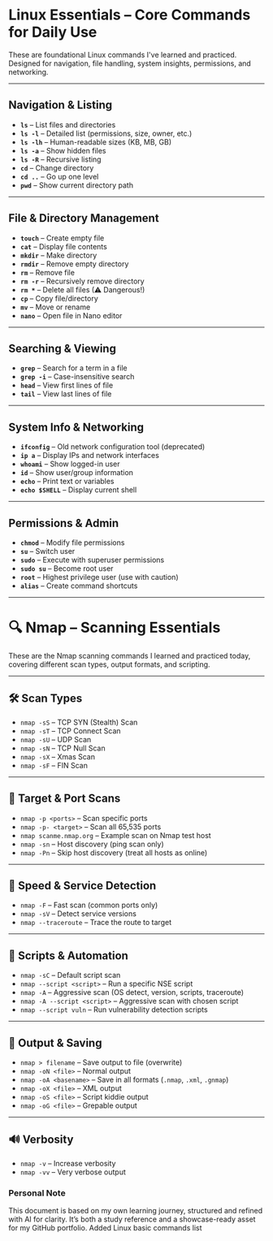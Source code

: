 # Linux Essentials – Core Commands for Daily Use

These are foundational Linux commands I've learned and practiced. Designed for navigation, file handling, system insights, permissions, and networking.

---

##  Navigation & Listing
- **`ls`** – List files and directories  
- **`ls -l`** – Detailed list (permissions, size, owner, etc.)  
- **`ls -lh`** – Human-readable sizes (KB, MB, GB)  
- **`ls -a`** – Show hidden files  
- **`ls -R`** – Recursive listing  
- **`cd`** – Change directory  
- **`cd ..`** – Go up one level  
- **`pwd`** – Show current directory path  

---

##  File & Directory Management
- **`touch`** – Create empty file  
- **`cat`** – Display file contents  
- **`mkdir`** – Make directory  
- **`rmdir`** – Remove empty directory  
- **`rm`** – Remove file  
- **`rm -r`** – Recursively remove directory  
- **`rm *`** – Delete all files (⚠ Dangerous!)  
- **`cp`** – Copy file/directory  
- **`mv`** – Move or rename  
- **`nano`** – Open file in Nano editor  

---

##  Searching & Viewing
- **`grep`** – Search for a term in a file  
- **`grep -i`** – Case-insensitive search  
- **`head`** – View first lines of file  
- **`tail`** – View last lines of file  

---

##  System Info & Networking
- **`ifconfig`** – Old network configuration tool (deprecated)  
- **`ip a`** – Display IPs and network interfaces  
- **`whoami`** – Show logged-in user  
- **`id`** – Show user/group information  
- **`echo`** – Print text or variables  
- **`echo $SHELL`** – Display current shell  

---

##  Permissions & Admin
- **`chmod`** – Modify file permissions  
- **`su`** – Switch user  
- **`sudo`** – Execute with superuser permissions  
- **`sudo su`** – Become root user  
- **`root`** – Highest privilege user (use with caution)  
- **`alias`** – Create command shortcuts  

---

# 🔍 Nmap – Scanning Essentials

These are the Nmap scanning commands I learned and practiced today, covering different scan types, output formats, and scripting.

---

## 🛠 Scan Types
- `nmap -sS` – TCP SYN (Stealth) Scan  
- `nmap -sT` – TCP Connect Scan  
- `nmap -sU` – UDP Scan  
- `nmap -sN` – TCP Null Scan  
- `nmap -sX` – Xmas Scan  
- `nmap -sF` – FIN Scan  

---

## 🎯 Target & Port Scans
- `nmap -p <ports>` – Scan specific ports  
- `nmap -p- <target>` – Scan all 65,535 ports  
- `nmap scanme.nmap.org` – Example scan on Nmap test host  
- `nmap -sn` – Host discovery (ping scan only)  
- `nmap -Pn` – Skip host discovery (treat all hosts as online)  

---

## 🚀 Speed & Service Detection
- `nmap -F` – Fast scan (common ports only)  
- `nmap -sV` – Detect service versions  
- `nmap --traceroute` – Trace the route to target  

---

## 📜 Scripts & Automation
- `nmap -sC` – Default script scan  
- `nmap --script <script>` – Run a specific NSE script  
- `nmap -A` – Aggressive scan (OS detect, version, scripts, traceroute)  
- `nmap -A --script <script>` – Aggressive scan with chosen script  
- `nmap --script vuln` – Run vulnerability detection scripts  

---

## 💾 Output & Saving
- `nmap > filename` – Save output to file (overwrite)  
- `nmap -oN <file>` – Normal output  
- `nmap -oA <basename>` – Save in all formats (`.nmap`, `.xml`, `.gnmap`)  
- `nmap -oX <file>` – XML output  
- `nmap -oS <file>` – Script kiddie output  
- `nmap -oG <file>` – Grepable output  

---

## 🔊 Verbosity
- `nmap -v` – Increase verbosity  
- `nmap -vv` – Very verbose output  


###  Personal Note
This document is based on my own learning journey, structured and refined with AI for clarity. It’s both a study reference and a showcase-ready asset for my GitHub portfolio.
Added Linux basic commands list
